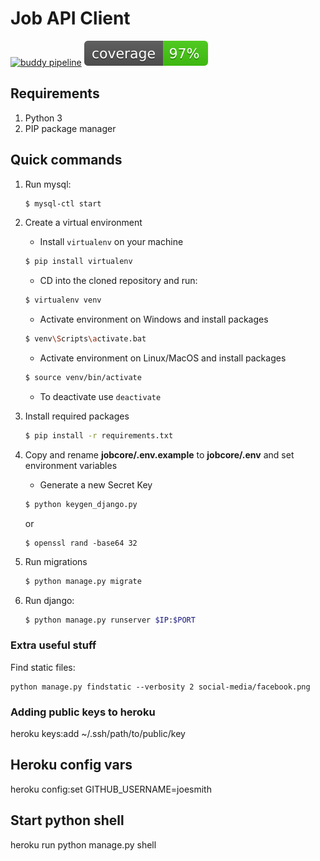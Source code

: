 # Job API Client
[![buddy pipeline](https://app.buddy.works/jobcore/rest-api/pipelines/pipeline/132168/badge.svg?token=d248fd7fd9018672bfcfc67ebc25c73faf27f90b18b94d15856cdea170fb18be "buddy pipeline")](https://app.buddy.works/jobcore/rest-api/pipelines/pipeline/132168) <img src="./coverage.svg" alt="coverage svg">

## Requirements

1. Python 3
2. PIP package manager

## Quick commands

1. Run mysql:

    ```bash
    $ mysql-ctl start
    ```

2. Create a virtual environment

    * Install `virtualenv` on your machine

    ```bash
    $ pip install virtualenv
    ```

    * CD into the cloned repository and run:

    ```bash
    $ virtualenv venv
    ```

    - Activate environment on Windows and install packages

    ```bash
    $ venv\Scripts\activate.bat
    ```

    - Activate environment on Linux/MacOS and install packages

    ```bash
    $ source venv/bin/activate
    ```

    - To deactivate use `deactivate`

3. Install required packages

    ```bash
    $ pip install -r requirements.txt
    ```

4. Copy and rename **jobcore/.env.example** to **jobcore/.env** and set environment variables

    * Generate a new Secret Key

    ```bash
    $ python keygen_django.py
    ```

    or

    ```
    $ openssl rand -base64 32
    ```

5. Run migrations

    ```bash
    $ python manage.py migrate
    ```

6. Run django:

    ```bash
    $ python manage.py runserver $IP:$PORT
    ```
    
### Extra useful stuff

Find static files:
```
python manage.py findstatic --verbosity 2 social-media/facebook.png
```

### Adding public keys to heroku
heroku keys:add ~/.ssh/path/to/public/key

## Heroku config vars
heroku config:set GITHUB_USERNAME=joesmith

## Start python shell
heroku run python manage.py shell